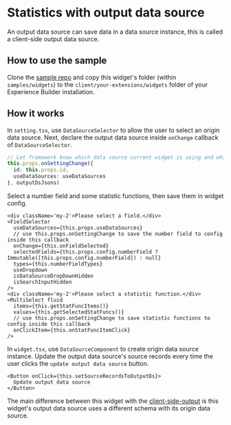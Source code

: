 # Statistics with output data source

An output data source can save data in a data source instance, this is called a client-side output data source.

## How to use the sample

Clone the [sample repo](https://github.com/esri/arcgis-experience-builder-sdk-resources) and copy this widget's folder (within `samples/widgets`) to the `client/your-extensions/widgets` folder of your Experience Builder installation.

## How it works

In `setting.tsx`, use `DataSourceSelector` to allow the user to select an origin data source. Next, declare the output data source inside `onChange` callback of `DataSourceSelector`.

```ts
// Let framework know which data source current widget is using and which data source current widget is the output.
this.props.onSettingChange({
  id: this.props.id,
  useDataSources: useDataSources
}, outputDsJsons)
```

Select a number field and some statistic functions, then save them in widget config.

```tsx
<div className='my-2'>Please select a field.</div>
<FieldSelector
  useDataSources={this.props.useDataSources}
  // use this.props.onSettingChange to save the number field to config inside this callback
  onChange={this.onFieldSelected}
  selectedFields={this.props.config.numberField ? Immutable([this.props.config.numberField]) : null}
  types={this.numberFieldTypes}
  useDropdown
  isDataSourceDropDownHidden
  isSearchInputHidden
/>
<div className='my-2'>Please select a statistic function.</div>
<MultiSelect fluid
  items={this.getStatFuncItems()}
  values={this.getSelectedStatFuncs()}
  // use this.props.onSettingChange to save statistic functions to config inside this callback
  onClickItem={this.onStatFuncItemClick}
/>
```

In `widget.tsx`, use `DataSourceComponent` to create origin data source instance. Update the output data source's source records every time the user clicks the `update output data source` button.

```tsx
<Button onClick={this.setSourceRecordsToOutputDs}>
  Update output data source
</Button>
```
The main difference between this widget with the [client-side-output](client-side-output) is this widget's output data source uses a different schema with its origin data source.
